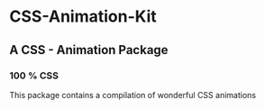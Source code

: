 # CSS-Animation-Kit

## A CSS - Animation Package

### 100 % CSS

This package contains a compilation of wonderful CSS animations
